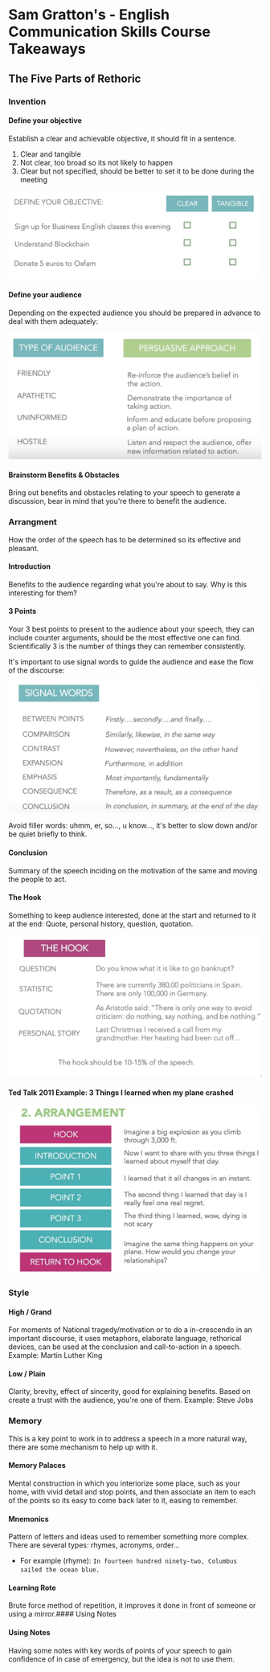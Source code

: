 # Sam Gratton's - English Communication Skills Course Takeaways

## 

## The Five Parts of Rethoric

### Invention

#### Define your objective

Establish a clear and achievable objective, it should fit in a sentence.

1. Clear and tangible
2. Not clear, too broad so its not likely to happen
3. Clear but not specified, should be better to set it to be done during the meeting

![Objetive Definition Examples](img/objetiveDefinition.png)

#### Define your audience

Depending on the expected audience you should be prepared in advance to deal with them adequately:

![Audience Types](img/audienceType.png)
#### Brainstorm Benefits & Obstacles
 
Bring out benefits and obstacles relating to your speech to generate a discussion, bear in mind that you're there to benefit the audience.

### Arrangment

How the order of the speech has to be determined so its effective and pleasant. 

#### Introduction

Benefits to the audience regarding what you're about to say. Why is this interesting for them?

#### 3 Points

Your 3 best points to present to the audience about your speech, they can include counter arguments, should be the most effective one can find.
Scientifically 3 is the number of things they can remember consistently.

It's important to use signal words to guide the audience and ease the flow of the discourse:

![Signal Words](img/signalWords.png)

Avoid filler words: uhmm, er, so..., u know..., it's better to slow down and/or be quiet briefly to think.

#### Conclusion

Summary of the speech inciding on the motivation of the same and moving the people to act.

#### The Hook

Something to keep audience interested, done at the start and returned to it at the end: Quote, personal history, question, quotation.

![Hook types](img/theHook.png)

#### Ted Talk 2011 Example: 3 Things I learned when my plane crashed
![Arrangment Example](img/arrangementExample.png)

### Style

#### High / Grand

For moments of National tragedy/motivation or to do a in-crescendo in an important discourse, it uses metaphors, elaborate language, rethorical devices, can be used at the conclusion and call-to-action in a speech.
Example: Martin Luther King

#### Low / Plain

Clarity, brevity, effect of sincerity, good for explaining benefits. Based on create a trust with the audience, you're one of them.
Example: Steve Jobs

### Memory

This is a key point to work in to address a speech in a more natural way, there are some mechanism to help up with it.

#### Memory Palaces

Mental construction in which you interiorize some place, such as your home, with vivid detail and stop points, and then associate an item to each of the points so its easy to come back later to it, easing to remember.

#### Mnemonics

Pattern of letters and ideas used to remember something more complex.
There are several types: rhymes, acronyms, order... 
- For example (rhyme): `In fourteen hundred ninety-two,
Columbus sailed the ocean blue.`

#### Learning Rote

Brute force method of repetition, it improves it done in front of someone or using a mirror.#### Using Notes

#### Using Notes

Having some notes with key words of points of your speech to gain confidence of in case of emergency, but the idea is not to use them.